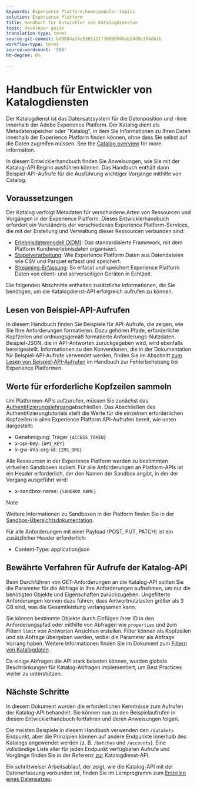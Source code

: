 ```yaml
---
keywords: Experience Platform;home;popular topics
solution: Experience Platform
title: Handbuch für Entwickler von Katalogdiensten
topic: developer guide
translation-type: tm+mt
source-git-commit: bd9884a24c5301121f30090946ab24d9c394db1b
workflow-type: tm+mt
source-wordcount: '598'
ht-degree: 0%

---
```



# Handbuch für Entwickler von Katalogdiensten

Der Katalogdienst ist das Datensatzsystem für die Datenposition und -linie innerhalb der Adobe Experience Platform. Der Katalog dient als Metadatenspeicher oder &quot;Katalog&quot;, in dem Sie Informationen zu Ihren Daten innerhalb der Experience Platform finden können, ohne dass Sie selbst auf die Daten zugreifen müssen. See the [Catalog overview](../home.md) for more information.

In diesem Entwicklerhandbuch finden Sie Anweisungen, wie Sie mit der Katalog-API Beginn ausführen können. Das Handbuch enthält dann Beispiel-API-Aufrufe für die Ausführung wichtiger Vorgänge mithilfe von Catalog.

## Voraussetzungen

Der Katalog verfolgt Metadaten für verschiedene Arten von Ressourcen und Vorgängen in der Experience Platform. Dieses Entwicklerhandbuch erfordert ein Verständnis der verschiedenen Experience Platform-Services, die mit der Erstellung und Verwaltung dieser Ressourcen verbunden sind:

* [Erlebnisdatenmodell (XDM)](../../xdm/home.md): Das standardisierte Framework, mit dem Platform Kundenerlebnisdaten organisiert.
* [Stapelverarbeitung](../../ingestion/batch-ingestion/overview.md): Wie Experience Platform Daten aus Datendateien wie CSV und Parquet erfasst und speichert.
* [Streaming-Erfassung](../../ingestion/streaming-ingestion/overview.md): So erfasst und speichert Experience Platform Daten von client- und serverseitigen Geräten in Echtzeit.

Die folgenden Abschnitte enthalten zusätzliche Informationen, die Sie benötigen, um die Katalogdienst-API erfolgreich aufrufen zu können.

## Lesen von Beispiel-API-Aufrufen

In diesem Handbuch finden Sie Beispiele für API-Aufrufe, die zeigen, wie Sie Ihre Anforderungen formatieren. Dazu gehören Pfade, erforderliche Kopfzeilen und ordnungsgemäß formatierte Anforderungs-Nutzdaten. Beispiel-JSON, die in API-Antworten zurückgegeben wird, wird ebenfalls bereitgestellt. Informationen zu den Konventionen, die in der Dokumentation für Beispiel-API-Aufrufe verwendet werden, finden Sie im Abschnitt [zum Lesen von Beispiel-API-Aufrufen](../../landing/troubleshooting.md#how-do-i-format-an-api-request) im Handbuch zur Fehlerbehebung bei Experience Platformen.

## Werte für erforderliche Kopfzeilen sammeln

Um Platformen-APIs aufzurufen, müssen Sie zunächst das [Authentifizierungslehrgang](../../tutorials/authentication.md)abschließen. Das Abschließen des Authentifizierungtutorials stellt die Werte für die einzelnen erforderlichen Kopfzeilen in allen Experience Platform API-Aufrufen bereit, wie unten dargestellt:

* Genehmigung: Träger `{ACCESS_TOKEN}`
* x-api-key: `{API_KEY}`
* x-gw-ims-org-id: `{IMS_ORG}`

Alle Ressourcen in der Experience Platform werden zu bestimmten virtuellen Sandboxen isoliert. Für alle Anforderungen an Platform-APIs ist ein Header erforderlich, der den Namen der Sandbox angibt, in der der Vorgang ausgeführt wird:

* x-sandbox-name: `{SANDBOX_NAME}`

>[!NOTE]
>
>Weitere Informationen zu Sandboxen in der Platform finden Sie in der [Sandbox-Übersichtsdokumentation](../../sandboxes/home.md).

Für alle Anforderungen mit einer Payload (POST, PUT, PATCH) ist ein zusätzlicher Header erforderlich:

* Content-Type: application/json

## Bewährte Verfahren für Aufrufe der Katalog-API

Beim Durchführen von GET-Anforderungen an die Katalog-API sollten Sie die Parameter für die Abfrage in Ihre Anforderungen aufnehmen, um nur die benötigten Objekte und Eigenschaften zurückzugeben. Ungefilterte Anforderungen können dazu führen, dass Antwortnutzlasten größer als 3 GB sind, was die Gesamtleistung verlangsamen kann.

Sie können bestimmte Objekte durch Einfügen ihrer ID in den Anforderungspfad oder mithilfe von Abfragen wie `properties` und zum Filtern `limit` von Antworten Ansichten erstellen. Filter können als Kopfzeilen und als Abfrage übergeben werden, wobei die Parameter als Abfrage Vorrang haben. Weitere Informationen finden Sie im Dokument zum [Filtern von Katalogdaten](filter-data.md) .

Da einige Abfragen die API stark belasten können, wurden globale Beschränkungen für Katalog-Abfragen implementiert, um Best Practices weiter zu unterstützen.

## Nächste Schritte

In diesem Dokument wurden die erforderlichen Kenntnisse zum Aufrufen der Katalog-API behandelt. Sie können nun zu den Beispielaufrufen in diesem Entwicklerhandbuch fortfahren und deren Anweisungen folgen.

Die meisten Beispiele in diesem Handbuch verwenden den `/dataSets` Endpunkt, aber die Prinzipien können auf andere Endpunkte innerhalb des Katalogs angewendet werden (z. B. `/batches` und `/accounts`). Eine vollständige Liste aller für jeden Endpunkt verfügbaren Aufrufe und Vorgänge finden Sie in der Referenz [zur](https://www.adobe.io/apis/experienceplatform/home/api-reference.html#!acpdr/swagger-specs/catalog.yaml) Katalogdienst-API.

Ein schrittweiser Arbeitsablauf, der zeigt, wie die Katalog-API mit der Datenerfassung verbunden ist, finden Sie im Lernprogramm zum [Erstellen eines Datensatzes](../datasets/create.md).
